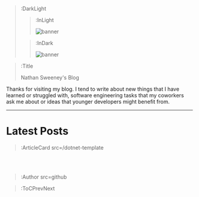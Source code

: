 > :DarkLight
> > :InLight
> >
> > ![banner](/img/cb-banner.svg)
>
> > :InDark
> >
> > ![banner](/img/cb-banner-dark.svg)

> :Title
>
> Nathan Sweeney's Blog

Thanks for visiting my blog. I tend to write about new things that I have learned or struggled with, software engineering tasks that my coworkers ask me about or ideas that younger developers might benefit from.

---

# Latest Posts

> :ArticleCard src=/dotnet-template


<br><br>

> :Author src=github

> :ToCPrevNext
